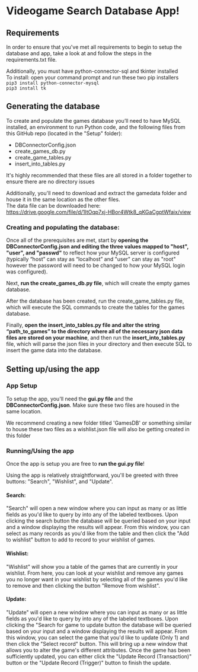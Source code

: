 # Videogame Search Database App!
## Requirements
In order to ensure that you've met all requirements to begin to setup the database and app, take a look at and follow the steps in the requirements.txt file.

Additionally, you must have python-connector-sql and tkinter installed
<br/>
To install: open your command prompt and run these two pip installers
<br/>
<code>pip3 install python-connector-mysql</code>
<br/>
<code>pip3 install tk</code>

## Generating the database
To create and populate the games database you’ll need to have MySQL installed, an environment to run Python code, and the following files from this GitHub repo (located in the "Setup" folder):

* DBConnectorConfig.json
* create_games_db.py
* create_game_tables.py
* insert_into_tables.py
  
It's highly recommended that these files are all stored in a folder together to ensure there are no directory issues

Additionally, you'll need to download and extract the gamedata folder and house it in the same location as the other files. 
<br/>
The data file can be downloaded here: https://drive.google.com/file/d/1ItOqp7xj-HBor4Wtk8_qKGaCgptWfaix/view

### Creating and populating the database:
Once all of the prerequisites are met, start by **opening the DBConnectorConfig.json and editing the three values mapped to "host", "user", and "passwd"** to reflect how your MySQL server is configured (typically “host” can stay as “localhost” and "user" can stay as "root" however the password will need to be changed to how your MySQL login was configured).

Next, **run the create_games_db.py file**, which will create the empty games database.

After the database has been created, run the create_game_tables.py file, which will execute the SQL commands to create the tables for the games database.

Finally, **open the insert_into_tables.py file and alter the string “path_to_games” to the directory where all of the necessary json data files are stored on your machine**, and then run the **insert_into_tables.py** file, which will parse the json files in your directory and then execute SQL to insert the game data into the database.

## Setting up/using the app

### App Setup
To setup the app, you'll need the **gui.py file** and the **DBConnectorConfig.json**. Make sure these two files are housed in the same location. 

We recommend creating a new folder titled 'GamesDB' or something similar to house these two files as a wishlist.json file will also be getting created in this folder

### Running/Using the app
Once the app is setup you are free to **run the gui.py file**!

Using the app is relatively straightforward, you'll be greeted with three buttons: "Search", "Wishlist", and "Update". 

#### Search:
"Search" will open a new window where you can input as many or as little fields as you'd like to query by into any of the labeled textboxes. Upon clicking the search button the database will be queried
based on your input and a window displaying the results will appear. From this window, you can select as many records as you'd like from the table and then click the "Add to wishlist" button to add to record to your wishlist of games.

#### Wishlist:
"Wishlist" will show you a table of the games that are currently in your wishlist. From here, you can look at your wishlist and remove any games you no longer want in your wishlist by selecting all of the games you'd like to remove and then clicking the button "Remove from wishlist".

#### Update:
"Update" will open a new window where you can input as many or as little fields as you'd like to query by into any of the labeled textboxes. Upon clicking the "Search for game to update button the database will be queried
based on your input and a window displaying the results will appear. From this window, you can select the game that you'd like to update (Only 1) and then click the "Select record" button. This will bring up a new window that allows you to alter the game's different attributes. Once the game has been sufficiently updated, you can either click the "Update Record (Transaction)" button or the "Update Record (Trigger)" button to finish the update.
